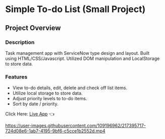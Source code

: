 # Simple To-do List (Small Project)

## Project Overview

### Description

Task management app with ServiceNow type design and layout. Built<br>
using HTML/CSS/Javascript. Utilized DOM manipulation and LocalStorage<br>
to store data.

### Features

- View to-do details, edit, delete and check off list items.
- Utilize local storage to store data.
- Adjust priority levels to to-do items.
- Sort by date / priority.

Click Here: [Live App](https://swhag.github.io/Todo-List-App/) :point_left:

https://user-images.githubusercontent.com/109196962/217395717-724d08e6-1ab7-4195-9bf6-c5cce1b2552d.mp4

